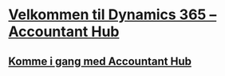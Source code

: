 # [Velkommen til Dynamics 365 – Accountant Hub](index.md)
## [Komme i gang med Accountant Hub](accountant-get-started.md)
